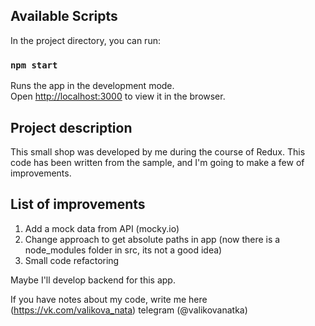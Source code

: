 ## Available Scripts

In the project directory, you can run:

### `npm start`

Runs the app in the development mode.<br>
Open [http://localhost:3000](http://localhost:3000) to view it in the browser.

## Project description

This small shop was developed by me during the course of Redux. This code has been written from the sample, and I'm going to make a few of improvements.

## List of improvements

1. Add a mock data from API (mocky.io)
2. Change approach to get absolute paths in app (now there is a node_modules folder in src, its not a good idea)
3. Small code refactoring

Maybe I'll develop backend for this app.

If you have notes about my code, write me here (https://vk.com/valikova_nata) telegram (@valikovanatka)
